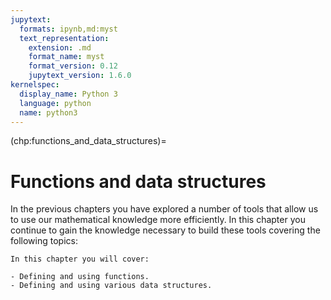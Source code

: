```yaml
---
jupytext:
  formats: ipynb,md:myst
  text_representation:
    extension: .md
    format_name: myst
    format_version: 0.12
    jupytext_version: 1.6.0
kernelspec:
  display_name: Python 3
  language: python
  name: python3
---
```


(chp:functions_and_data_structures)=

# Functions and data structures

In the previous chapters you have explored a number of tools that allow us to use
our mathematical knowledge more efficiently. In this chapter you
continue to gain the knowledge necessary to build these tools covering the
following topics:

```{important}
In this chapter you will cover:

- Defining and using functions.
- Defining and using various data structures.
```
